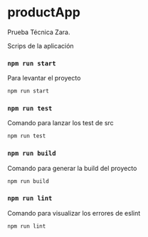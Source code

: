 # productApp
Prueba Técnica Zara.

Scrips de la aplicación

### `npm run start`
Para levantar el proyecto
```sh
npm run start
```

### `npm run test`
Comando para lanzar los test de src
```sh
npm run test
```
### `npm run build`
Comando para generar la build del proyecto
```sh
npm run build
```

### `npm run lint`
Comando para visualizar los errores de eslint
```sh
npm run lint
```
